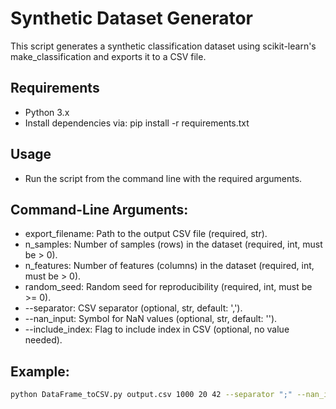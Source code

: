 # **Synthetic Dataset Generator**
This script generates a synthetic classification dataset using scikit-learn's make_classification and exports it to a CSV file.

## Requirements
- Python 3.x
- Install dependencies via: pip install -r requirements.txt

## Usage
- Run the script from the command line with the required arguments.

## Command-Line Arguments:
- export_filename: Path to the output CSV file (required, str).
- n_samples: Number of samples (rows) in the dataset (required, int, must be > 0).
- n_features: Number of features (columns) in the dataset (required, int, must be > 0).
- random_seed: Random seed for reproducibility (required, int, must be >= 0).
- --separator: CSV separator (optional, str, default: ',').
- --nan_input: Symbol for NaN values (optional, str, default: '').
- --include_index: Flag to include index in CSV (optional, no value needed).

## Example:
```bash
python DataFrame_toCSV.py output.csv 1000 20 42 --separator ";" --nan_input "NaN" --include_index
```
